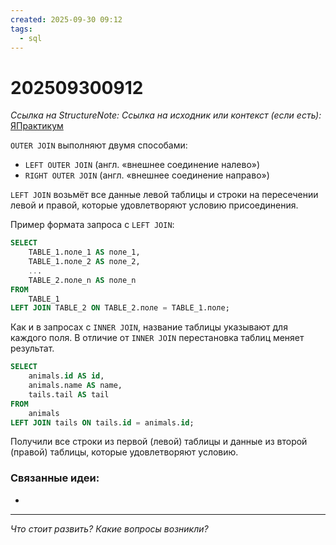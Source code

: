 ```yaml
---
created: 2025-09-30 09:12
tags:
  - sql
---
```

# 202509300912
*Ссылка на StructureNote:*
*Ссылка на исходник или контекст (если есть):* [ЯПрактикум](https://practicum.yandex.ru/learn/backend-nodejs/courses/a4214ab0-2146-4152-b90e-651bf4c7ca5e/sprints/564244/topics/1b53ba64-4733-4307-b1cd-4bdadedf0af9/lessons/23377fa0-80e3-4fc1-a830-70e6d8aad61d/)

`OUTER JOIN` выполняют двумя способами:

- `LEFT OUTER JOIN` (англ. «внешнее соединение налево»)
- `RIGHT OUTER JOIN` (англ. «внешнее соединение направо»)

`LEFT JOIN` возьмёт все данные левой таблицы и строки на пересечении левой и правой, которые удовлетворяют условию присоединения.

Пример формата запроса с `LEFT JOIN`:
```sql
SELECT 
    TABLE_1.поле_1 AS поле_1,
    TABLE_1.поле_2 AS поле_2,
    ...
    TABLE_2.поле_n AS поле_n
FROM
    TABLE_1
LEFT JOIN TABLE_2 ON TABLE_2.поле = TABLE_1.поле;
```
Как и в запросах с `INNER JOIN`, название таблицы указывают для каждого поля. В отличие от `INNER JOIN` перестановка таблиц меняет результат.

```sql
SELECT
    animals.id AS id,
    animals.name AS name,
    tails.tail AS tail
FROM
    animals
LEFT JOIN tails ON tails.id = animals.id;
```
Получили все строки из первой (левой) таблицы и данные из второй (правой) таблицы, которые удовлетворяют условию.
### Связанные идеи:
* 
---

*Что стоит развить? Какие вопросы возникли?*